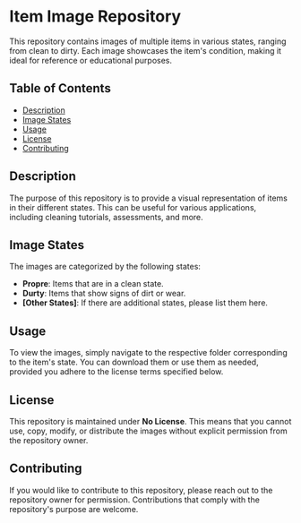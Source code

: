 # Item Image Repository

This repository contains images of multiple items in various states, ranging from clean to dirty. Each image showcases the item's condition, making it ideal for reference or educational purposes.

## Table of Contents

- [Description](#description)
- [Image States](#image-states)
- [Usage](#usage)
- [License](#license)
- [Contributing](#contributing)

## Description

The purpose of this repository is to provide a visual representation of items in their different states. This can be useful for various applications, including cleaning tutorials, assessments, and more.

## Image States

The images are categorized by the following states:

- **Propre**: Items that are in a clean state.
- **Durty**: Items that show signs of dirt or wear.
- **[Other States]**: If there are additional states, please list them here.

## Usage

To view the images, simply navigate to the respective folder corresponding to the item's state. You can download them or use them as needed, provided you adhere to the license terms specified below.

## License

This repository is maintained under **No License**. This means that you cannot use, copy, modify, or distribute the images without explicit permission from the repository owner.

## Contributing

If you would like to contribute to this repository, please reach out to the repository owner for permission. Contributions that comply with the repository's purpose are welcome.

